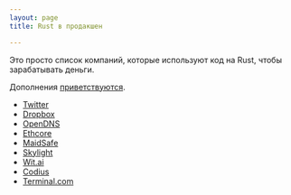 ```yaml
---
layout: page
title: Rust в продакшен

---
```


Это просто список компаний, которые используют код на Rust, чтобы
зарабатывать деньги.

Дополнения [приветствуются](https://github.com/ruRust/rustycrate.ru/edit/master/adopters.md).

* [Twitter](https://github.com/twitter/rpc-perf)
* [Dropbox](http://www.wired.com/2016/03/epic-story-dropboxs-exodus-amazon-cloud-empire/)
* [OpenDNS](https://labs.opendns.com/2013/10/04/zeromq-helping-us-block-malicious-domains/)
* [Ethcore](https://ethcore.io/parity.html)
* [MaidSafe](http://blog.maidsafe.net/2015/07/01/the-ants-are-coming/)
* [Skylight](http://blog.skylight.io/rust-means-never-having-to-close-a-socket/)
* [Wit.ai](https://github.com/wit-ai/witd)
* [Codius](https://codius.org/blog/codius-rust/)
* [Terminal.com](http://slides.com/jonathanreem/implementing-http-1#/)
